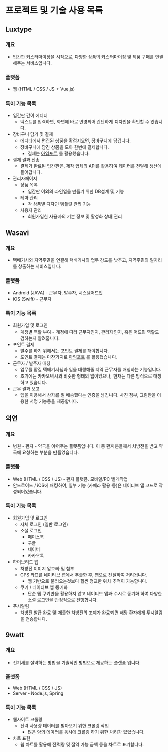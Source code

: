 # 프로젝트 및 기술 사용 목록

## Luxtype

### 개요

- 입간판 커스터마이징을 시작으로, 다양한 상품의 커스터마이징 및 제품 구매를 연결해주는 서비스입니다.

### 플랫폼

- 웹 (HTML / CSS / JS + Vue.js)

### 특이 기능 목록

- 입간판 간이 에디터
  - 텍스트를 입력하면, 화면에 바로 반영되어 간단하게 디자인을 확인할 수 있습니다.
- 장바구니 담기 및 결제
  - 에디터에서 편집된 상품을 확정지으면, 장바구니에 담깁니다.
  - 장바구니에 담긴 상품을 모아 한번에 결제합니다.
    - 결제는 [아임포트](http://www.iamport.kr) 를 활용했습니다.
- 결제 결과 전송
  - 결제가 완료된 입간판은, 제작 업체의 API를 활용하여 데이터를 전달해 생산에 들어갑니다.
- 관리자페이지
  - 상품 목록
    - 입간판 이외의 라인업을 만들기 위한 DB설계 및 기능
  - 테마 관리
    - 각 상품별 디자인 템플릿 관리 기능
  - 사용자 관리
    - 회원가입한 사용자의 기본 정보 및 활성화 상태 관리

## Wasavi

### 개요

- 택배기사와 지역주민을 연결해 택배기사의 업무 강도를 낮추고, 지역주민의 일자리를 창출하는 서비스입니다.

### 플랫폼

- Android (JAVA) - 근무자, 발주자, 시스템어드민
- iOS (Swift) - 근무자

### 특이 기능 목록

- 회원가입 및 로그인
  - 계정별 역할 부여 - 계정에 따라 근무자인지, 관리자인지, 혹은 어드민 역할도 겸하는지 알려줍니다.
- 포인트 결제
  - 발주를 하기 위해서는 포인트 결제를 해야합니다.
  - 포인트 결제는 마찬가지로 [아임포트](http://www.iamport.kr) 를 활용했습니다.
- 근무자 / 발주자 매칭
  - 업무를 맡길 택배기사님과 일을 대행해줄 지역 근무자를 매칭하는 기능입니다.
  - 초기에는 카카오택시와 비슷한 형태의 앱이었으나, 현재는 다른 방식으로 매칭 하고 있습니다.
- 근무 결과 보고
  - 앱을 이용해서 상자를 잘 배송했다는 인증을 남깁니다. 사진 첨부, 그림판을 이용한 서명 기능등을 제공합니다.



## 의연

### 개요

- 병원 - 환자 - 약국을 이어주는 플랫폼입니다. 이 중 환자분들께서 처방전을 받고 약국에 요청하는 부분을 만들었습니다.

### 플랫폼

- Web (HTML / CSS / JS) - 환자 플랫폼. 모바일/PC 별개작업
- 안드로이드 / iOS에 패킹하여, 일부 기능 (카메라 활용 등)은 네이티브 앱 코드로 작성되어있습니다.

### 특이 기능 목록

- 회원가입 및 로그인
  - 자체 로그인 (일반 로그인)
  - 소셜 로그인
    - 페이스북
    - 구글
    - 네이버
    - 카카오톡
- 하이브리드 앱
  - 처방전 이미지 암호화 및 첨부
  - GPS 좌표를  네이티브 앱에서 추출한 후, 웹으로 전달하여 처리됩니다.
    - 웹 기반으로 불러오는것보다 훨씬 정교한 위치 추적이 가능합니다.
  - 쿠키 / 네이티브 앱 동기화
    - 단순 웹 쿠키만을 활용하지 않고 네이티브 앱과 수시로 동기화 하여 다양한 소셜 로그인을 안정적으로 진행합니다.
- 푸시알림
  - 처방전 발급 완료 및 제출한 처방전의 조제가 완료되면 해당 환자에게 푸시알림을 전송합니다.



## 9watt

### 개요

- 전기세를 절약하는 방법을 기술적인 방법으로 제공하는 플랫폼 입니다.

### 플랫폼

- Web (HTML / CSS / JS)
- Server - Node.js, Spring

### 특이 기능 목록

- 웹사이트 크롤링
  - 전력 사용량 데이터를 받아오기 위한 크롤링 작업
    - 많은 양의 데이터를 동시에 크롤링 하기 위한 처리가 있었습니다.
- 차트 표현
  - 웹 차트를 활용해 전력량 및 절약 가능 금액 등을 차트로 표기합니다.










